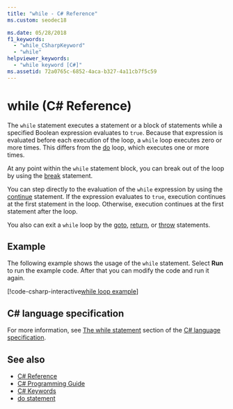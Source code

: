 ```yaml
---
title: "while - C# Reference"
ms.custom: seodec18

ms.date: 05/28/2018
f1_keywords: 
  - "while_CSharpKeyword"
  - "while"
helpviewer_keywords: 
  - "while keyword [C#]"
ms.assetid: 72a0765c-6852-4aca-b327-4a11cb7f5c59
---
```

# while (C# Reference)

The `while` statement executes a statement or a block of statements while a specified Boolean expression evaluates to `true`. Because that expression is evaluated before each execution of the loop, a `while` loop executes zero or more times. This differs from the [do](do.md) loop, which executes one or more times.

At any point within the `while` statement block, you can break out of the loop by using the [break](break.md) statement.

You can step directly to the evaluation of the `while` expression by using the [continue](continue.md) statement. If the expression evaluates to `true`, execution continues at the first statement in the loop. Otherwise, execution continues at the first statement after the loop.

You also can exit a `while` loop by the [goto](goto.md), [return](return.md), or [throw](throw.md) statements.

## Example

The following example shows the usage of the `while` statement. Select **Run** to run the example code. After that you can modify the code and run it again.

[!code-csharp-interactive[while loop example](~/samples/snippets/csharp/keywords/IterationKeywordsExamples.cs#3)]

## C# language specification

For more information, see [The while statement](~/_csharplang/spec/statements.md#the-while-statement) section of the [C# language specification](../language-specification/index.md).

## See also

- [C# Reference](../index.md)
- [C# Programming Guide](../../programming-guide/index.md)
- [C# Keywords](index.md)
- [do statement](do.md)
